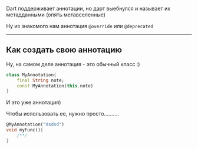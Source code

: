 Dart поддерживает аннотации, но дарт выебнулся и называет их метадданными (опять метавселенные)

Ну из знакомого нам аннотация `@override` или `@deprecated`

---
## Как создать свою аннотацию

Ну, на самом деле аннотация - это обычный класс :)

```dart
class MyAnnotation{
	final String note;
	const MyAnnotation(this.note)
}
```

И это уже аннотация)

Чтобы использовать ее, нужно просто..........
```dart
@MyAnnotation("dsdsd")
void myFunc(){
	/**/
}
```
